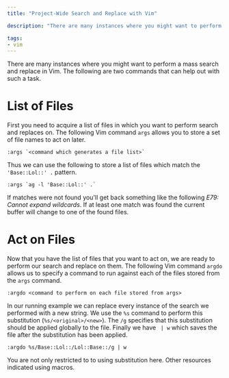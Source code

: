 ```yaml
---
title: "Project-Wide Search and Replace with Vim"

description: "There are many instances where you might want to perform a mass search and replace in Vim. The following are two commands that can help out with such a task."

tags:
- vim
---
```


There are many instances where you might want to perform a mass search and replace in Vim. The following are two commands that can help out with such a task.

# List of Files
First you need to acquire a list of files in which you want to perform search and replaces on. The following Vim command `args` allows you to store a set of file names to act on later.

    :args `<command which generates a file list>`

Thus we can use the following to store a list of files which match the `'Base::Lol::' .` pattern.

    :args `ag -l 'Base::Lol::' .`

If matches were not found you'll get back something like the following *E79: Cannot expand wildcards*. If at least one match was found the current buffer will change to one of the found files.

# Act on Files
Now that you have the list of files that you want to act on, we are ready to perform our search and replace on them. The following Vim command `argdo` allows us to specify a command to run against each of the files stored from the `args` command.

    :argdo <command to perform on each file stored from args>

In our running example we can replace every instance of the search we performed with a new string. We use the `%s` command to perform this substitution (`%s/<original>/<new>`). The `/g` specifies that this substitution should be applied globally to the file. Finally we have ` | w` which saves the file after the substitution has been applied.

    :argdo %s/Base::Lol::/Lol::Base::/g | w

You are not only restricted to to using substitution here. Other resources indicated using macros.
